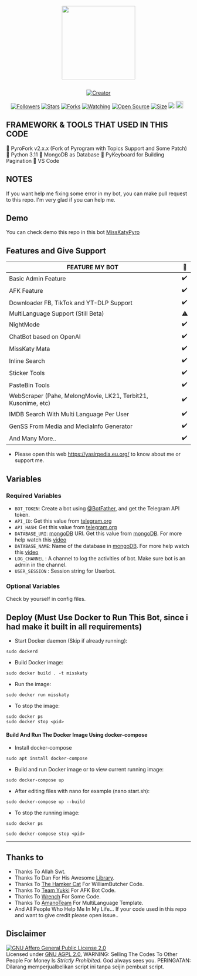 <p align="center">
<img src="https://repository-images.githubusercontent.com/433350689/26cb713b-43c3-4dec-94cb-6c80599547e8" width="200" height="200"/>
</p>
<p align="center">
  <a href="#"><img src="http://readme-typing-svg.herokuapp.com?color=d1fa02&center=true&vCenter=true&multiline=false&lines=Welcome+To+MissKaty+Repository" alt="">
</p>
<p align="center">
<a href="#"><img title="Creator" src="https://img.shields.io/badge/Creator-MissKaty-red.svg?style=for-the-badge&logo=github"></a>
</p>
<p align="center">
<a href="https://github.com/yasirarism?tab=followers"><img title="Followers" src="https://img.shields.io/github/followers/yasirarism?color=green&style=flat-square"></a>
<a href="https://github.com/yasirarism/MissKatyPyro/stargazers/"><img title="Stars" src="https://img.shields.io/github/stars/yasirarism/MissKatyPyro?color=white&style=flat-square"></a>
<a href="https://github.com/yasirarism/MissKatyPyro/network/members"><img title="Forks" src="https://img.shields.io/github/forks/yasirarism/MissKatyPyro?color=yellow&style=flat-square"></a>
<a href="https://github.com/yasirarism/MissKatyPyro/watchers"><img title="Watching" src="https://img.shields.io/github/watchers/yasirarism/MissKatyPyro?label=Watchers&color=red&style=flat-square"></a>
<a href="https://github.com/yasirarism/MissKatyPyro"><img title="Open Source" src="https://badges.frapsoft.com/os/v2/open-source.svg?v=103"></a>
<a href="https://github.com/yasirarism/MissKatyPyro/"><img title="Size" src="https://img.shields.io/github/repo-size/yasirarism/MissKatyPyro?style=flat-square&color=darkred"></a>
<a href="https://hits.seeyoufarm.com"><img src="https://hits.seeyoufarm.com/api/count/incr/badge.svg?url=https%3A%2F%2Fgithub.com%2Fyasirarism%2FMissKatyPyro%2Fhit-counter&count_bg=%2379C83D&title_bg=%23555555&icon=probot.svg&icon_color=%2304FF00&title=hits&edge_flat=false"/></a>
<a href="https://github.com/yasirarism/MissKatyPyro/graphs/commit-activity"><img height="20" src="https://img.shields.io/badge/Maintained-Yes-green.svg"></a>&nbsp;&nbsp;
</p>

## FRAMEWORK & TOOLS THAT USED IN THIS CODE
🌱 PyroFork v2.x.x (Fork of Pyrogram with Topics Support and Some Patch)
🌱 Python 3.11
🌱 MongoDB as Database
🌱 PyKeyboard for Building Pagination
🌱 VS Code

## NOTES
If you want help me fixing some error in my bot, you can make pull request to this repo. I'm very glad if you can help me.

## Demo
You can check demo this repo in this bot [MissKatyPyro](https://t.me/MissKatyRoBot)

## Features and Give Support

| FEATURE MY BOT |🌱|
| ------------- | ------------- |
| Basic Admin Feature |✔️|
| AFK Feature |✔️|
| Downloader FB, TikTok and YT-DLP Support  |✔️|
| MultiLanguage Support (Still Beta) |⚠️|
| NightMode  |✔️|
| ChatBot based on OpenAI |✔️|
| MissKaty Mata |✔️|
| Inline Search  |✔️|
| Sticker Tools  |✔️|
| PasteBin Tools  |✔️|
| WebScraper (Pahe, MelongMovie, LK21, Terbit21, Kusonime, etc)  |✔️|
| IMDB Search With Multi Language Per User |✔️|
| GenSS From Media and MediaInfo Generator |✔️|
| And Many More.. |✔️|

* Please open this web https://yasirpedia.eu.org/ to know about me or support me.

## Variables

### Required Variables
* `BOT_TOKEN`: Create a bot using [@BotFather](https://t.me/BotFather), and get the Telegram API token.
* `API_ID`: Get this value from [telegram.org](https://my.telegram.org/apps)
* `API_HASH`: Get this value from [telegram.org](https://my.telegram.org/apps)
* `DATABASE_URI`: [mongoDB](https://www.mongodb.com) URI. Get this value from [mongoDB](https://www.mongodb.com). For more help watch this [video](https://youtu.be/1G1XwEOnxxo)
* `DATABASE_NAME`: Name of the database in [mongoDB](https://www.mongodb.com). For more help watch this [video](https://youtu.be/1G1XwEOnxxo)
* `LOG_CHANNEL` : A channel to log the activities of bot. Make sure bot is an admin in the channel.
* `USER_SESSION` : Session string for Userbot.
### Optional Variables
Check by yourself in config files.

## Deploy (Must Use Docker to Run This Bot, since i had make it built in all requirements)

- Start Docker daemon (Skip if already running):
```
sudo dockerd
```
- Build Docker image:
```
sudo docker build . -t misskaty
```
- Run the image:
```
sudo docker run misskaty
```
- To stop the image:
```
sudo docker ps
sudo docker stop <pid>
```

#### Build And Run The Docker Image Using docker-compose

- Install docker-compose
```
sudo apt install docker-compose
```
- Build and run Docker image or to view current running image:
```
sudo docker-compose up
```
- After editing files with nano for example (nano start.sh):
```
sudo docker-compose up --build
```
- To stop the running image:
```
sudo docker ps
```
```
sudo docker-compose stop <pid>
```

----


## Thanks to 
 - Thanks To Allah Swt.
 - Thanks To Dan For His Awesome [Library](https://github.com/pyrogram/pyrogram).
 - Thanks To [The Hamker Cat](https://github.com/TheHamkerCat) For WilliamButcher Code.
 - Thanks To [Team Yukki](https://github.com/TeamYukki) For AFK Bot Code.
 - Thanks To [Wrench](https://github.com/EverythingSuckz) For Some Code.
 - Thanks To [AmanoTeam](https://github.com/AmanoTeam) For MultiLanguage Template.
 - And All People Who Help Me In My Life...
 If your code used in this repo and want to give credit please open issue..

## Disclaimer
[![GNU Affero General Public License 2.0](https://www.gnu.org/graphics/agplv3-155x51.png)](https://www.gnu.org/licenses/agpl-3.0.en.html#header)    
Licensed under [GNU AGPL 2.0.](https://github.com/yasirarism/MissKatyPyro/blob/master/LICENSE)
WARNING: Selling The Codes To Other People For Money Is *Strictly Prohibited*. God always sees you.
PERINGATAN: Dilarang memperjualbelikan script ini tanpa seijin pembuat script.
